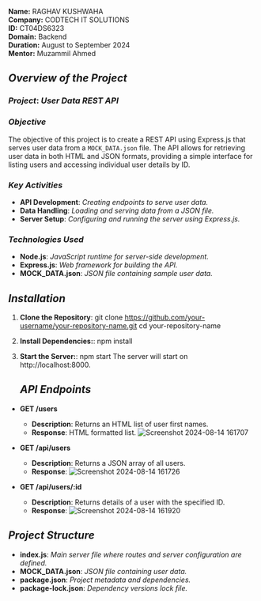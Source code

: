 **Name:** RAGHAV KUSHWAHA  
**Company:** CODTECH IT SOLUTIONS  
**ID:** CT04DS6323  
**Domain:** Backend  
**Duration:** August to September 2024  
**Mentor:** Muzammil Ahmed  


## *Overview of the Project*

### *Project*: *User Data REST API*

### *Objective*  
The objective of this project is to create a REST API using Express.js that serves user data from a `MOCK_DATA.json` file. The API allows for retrieving user data in both HTML and JSON formats, providing a simple interface for listing users and accessing individual user details by ID.

### *Key Activities*  
- **API Development**: *Creating endpoints to serve user data.*
- **Data Handling**: *Loading and serving data from a JSON file.*
- **Server Setup**: *Configuring and running the server using Express.js.*

### *Technologies Used*  
- **Node.js**: *JavaScript runtime for server-side development.*
- **Express.js**: *Web framework for building the API.*
- **MOCK_DATA.json**: *JSON file containing sample user data.*

## *Installation*

1. **Clone the Repository**:
   git clone https://github.com/your-username/your-repository-name.git
   cd your-repository-name
2. **Install Dependencies:**:
   npm install
3. **Start the Server:**:
   npm start
   The server will start on http://localhost:8000.

   ## *API Endpoints*

- **GET /users**
  - **Description**: Returns an HTML list of user first names.
  - **Response**: HTML formatted list.
![Screenshot 2024-08-14 161707](https://github.com/user-attachments/assets/ea9fa549-1a85-4fa8-b690-9bd647a61130)

- **GET /api/users**
  - **Description**: Returns a JSON array of all users.
  - **Response**:
  ![Screenshot 2024-08-14 161726](https://github.com/user-attachments/assets/339df68f-a06e-47f8-937d-ad6836cdb72e)


- **GET /api/users/:id**
  - **Description**: Returns details of a user with the specified ID.
  - **Response**:
   ![Screenshot 2024-08-14 161920](https://github.com/user-attachments/assets/053e6028-ac9b-4ccf-b084-bb51c689f955)
## *Project Structure*

- **index.js**: *Main server file where routes and server configuration are defined.*
- **MOCK_DATA.json**: *JSON file containing user data.*
- **package.json**: *Project metadata and dependencies.*
- **package-lock.json**: *Dependency versions lock file.*


